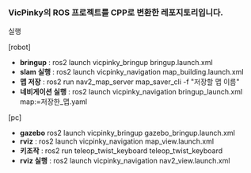 ### VicPinky의 ROS 프로젝트를 CPP로 변환한 레포지토리입니다.

실행

[robot]
- **bringup** : ros2 launch vicpinky_bringup bringup.launch.xml
- **slam 실행** : ros2 launch vicpinky_navigation map_building.launch.xml
- **맵 저장** : ros2 run nav2_map_server map_saver_cli -f "저장할 맵 이름"
- **네비게이션 실행** : ros2 launch vicpinky_navigation bringup_launch.xml map:=저장한_맵.yaml

[pc]
- **gazebo** ros2 launch vicpinky_bringup gazebo_bringup.launch.xml
- **rviz** : ros2 launch vicpinky_navigation map_view.launch.xml
- **키조작** : ros2 run teleop_twist_keyboard teleop_twist_keyboard
- **rviz 실행** : ros2 launch vicpinky_navigation nav2_view.launch.xml